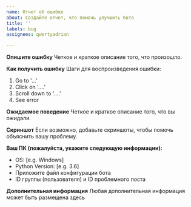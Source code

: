 ```yaml
---
name: Отчет об ошибке
about: Создайте отчет, что помочь улучшить бота
title: ''
labels: bug
assignees: qwertyadrian

---
```


**Опишите ошибку**
Четкое и краткое описание того, что произошло.

**Как получить ошибку**
Шаги для воспроизведения ошибки:
1. Go to '...'
2. Click on '....'
3. Scroll down to '....'
4. See error

**Ожидаемое поведение**
Четкое и краткое описание того, что вы ожидали.

**Скриншот**
Если возможно, добавьте скриншоты, чтобы помочь объяснить вашу проблему.

**Ваш ПК (пожалуйста, укажите следующую информации):**
 - OS: [e.g. Windows]
 - Python Version: [e.g. 3.6]
 - Приложите файл конфигурации бота
 - ID группы (пользователя) и ID проблемного поста

**Дополнительная информация**
Любая дополнительная информация может быть размещена здесь
